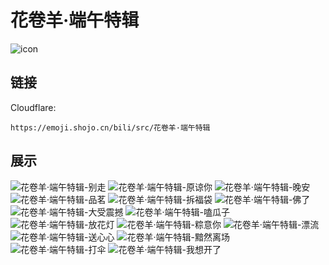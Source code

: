 # 花卷羊·端午特辑
![icon](https://emoji.shojo.cn/bili/src/花卷羊·端午特辑/icon.png)
## 链接
Cloudflare:
```
https://emoji.shojo.cn/bili/src/花卷羊·端午特辑
```
## 展示
![花卷羊·端午特辑-别走](https://emoji.shojo.cn/bili/src/花卷羊·端午特辑/花卷羊·端午特辑-别走.png)
![花卷羊·端午特辑-原谅你](https://emoji.shojo.cn/bili/src/花卷羊·端午特辑/花卷羊·端午特辑-原谅你.png)
![花卷羊·端午特辑-晚安](https://emoji.shojo.cn/bili/src/花卷羊·端午特辑/花卷羊·端午特辑-晚安.png)
![花卷羊·端午特辑-品茗](https://emoji.shojo.cn/bili/src/花卷羊·端午特辑/花卷羊·端午特辑-品茗.png)
![花卷羊·端午特辑-拆福袋](https://emoji.shojo.cn/bili/src/花卷羊·端午特辑/花卷羊·端午特辑-拆福袋.png)
![花卷羊·端午特辑-佛了](https://emoji.shojo.cn/bili/src/花卷羊·端午特辑/花卷羊·端午特辑-佛了.png)
![花卷羊·端午特辑-大受震撼](https://emoji.shojo.cn/bili/src/花卷羊·端午特辑/花卷羊·端午特辑-大受震撼.png)
![花卷羊·端午特辑-嗑瓜子](https://emoji.shojo.cn/bili/src/花卷羊·端午特辑/花卷羊·端午特辑-嗑瓜子.png)
![花卷羊·端午特辑-放花灯](https://emoji.shojo.cn/bili/src/花卷羊·端午特辑/花卷羊·端午特辑-放花灯.png)
![花卷羊·端午特辑-粽意你](https://emoji.shojo.cn/bili/src/花卷羊·端午特辑/花卷羊·端午特辑-粽意你.png)
![花卷羊·端午特辑-漂流](https://emoji.shojo.cn/bili/src/花卷羊·端午特辑/花卷羊·端午特辑-漂流.png)
![花卷羊·端午特辑-送心心](https://emoji.shojo.cn/bili/src/花卷羊·端午特辑/花卷羊·端午特辑-送心心.png)
![花卷羊·端午特辑-黯然离场](https://emoji.shojo.cn/bili/src/花卷羊·端午特辑/花卷羊·端午特辑-黯然离场.png)
![花卷羊·端午特辑-打伞](https://emoji.shojo.cn/bili/src/花卷羊·端午特辑/花卷羊·端午特辑-打伞.png)
![花卷羊·端午特辑-我想开了](https://emoji.shojo.cn/bili/src/花卷羊·端午特辑/花卷羊·端午特辑-我想开了.png)
